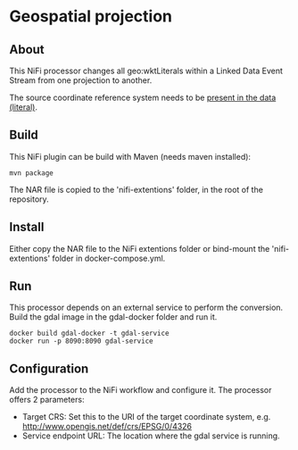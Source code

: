 # Geospatial projection

## About
This NiFi processor changes all geo:wktLiterals within a Linked Data Event Stream from one projection to another.

The source coordinate reference system needs to be [present in the data (literal)](https://opengeospatial.github.io/ogc-geosparql/geosparql11/spec.html#_rdfs_datatype_geowktliteral).

## Build
This NiFi plugin can be build with Maven (needs maven installed):
```
mvn package
```
The NAR file is copied to the 'nifi-extentions' folder, in the root of the repository.

## Install
Either copy the NAR file to the NiFi extentions folder or bind-mount the 'nifi-extentions' folder in docker-compose.yml.

## Run
This processor depends on an external service to perform the conversion. Build the gdal image in the gdal-docker folder and run it.
```
docker build gdal-docker -t gdal-service
docker run -p 8090:8090 gdal-service
```

## Configuration
Add the processor to the NiFi workflow and configure it. The processor offers 2 parameters:

 - Target CRS: Set this to the URI of the target coordinate system, e.g. http://www.opengis.net/def/crs/EPSG/0/4326
 - Service endpoint URL: The location where the gdal service is running.

